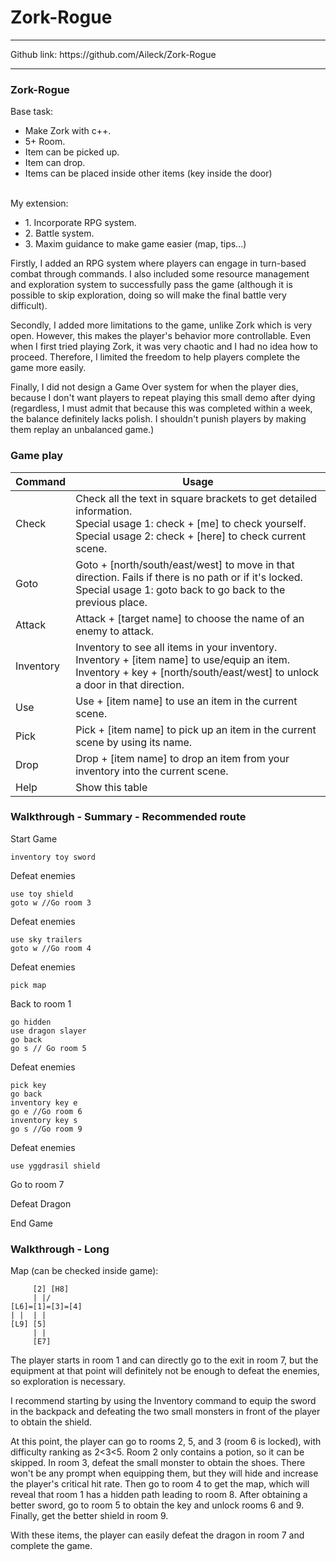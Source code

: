 # Zork-Rogue
<hr>
Github link: https://github.com/Aileck/Zork-Rogue
<hr>
<h3>Zork-Rogue</h3>
Base task:
<ul>
<li>Make Zork with c++.</li>
<li>5+ Room.</li>
<li>Item can be picked up.</li>
<li>Item can drop.</li>
<li>Items can be placed inside other items (key inside the door)</li>
</ul>

<br>
My extension:
<ul>
<li>1. Incorporate RPG system.</li>
<li>2. Battle system.</li>
<li>3. Maxim guidance to make game easier (map, tips...)</li>
</ul>

<p>
Firstly, I added an RPG system where players can engage in turn-based combat through commands. I also included some resource management and exploration system to successfully pass the game (although it is possible to skip exploration, doing so will make the final battle very difficult).
</p>

<p>
Secondly, I added more limitations to the game, unlike Zork which is very open. However, this makes the player's behavior more controllable. Even when I first tried playing Zork, it was very chaotic and I had no idea how to proceed. Therefore, I limited the freedom to help players complete the game more easily.
</p>

<p>
Finally, I did not design a Game Over system for when the player dies, because I don't want players to repeat playing this small demo after dying (regardless, I must admit that because this was completed within a week, the balance definitely lacks polish. I shouldn't punish players by making them replay an unbalanced game.)
</p>

<h3>Game play</h3>

| Command   | Usage                                                                                        |
|-----------|----------------------------------------------------------------------------------------------|
| Check     | Check all the text in square brackets to get detailed information. <br>Special usage 1: check + [me] to check yourself.<br> Special usage 2: check + [here] to check current scene. |
| Goto      | Goto + [north/south/east/west] to move in that direction. Fails if there is no path or if it's locked. <br> Special usage 1: goto back to go back to the previous place. |
| Attack    | Attack + [target name] to choose the name of an enemy to attack.                                                       |
| Inventory | Inventory to see all items in your inventory. <br> Inventory + [item name] to use/equip an item. <br>Inventory + key + [north/south/east/west] to unlock a door in that direction. |
| Use       | Use + [item name] to use an item in the current scene.                                        |
| Pick      | Pick + [item name] to pick up an item in the current scene by using its name.                                       |
| Drop      | Drop + [item name] to drop an item from your inventory into the current scene.                                      |
| Help      | Show this table |
<h3>Walkthrough - Summary - Recommended route</h3>
<p>

Start Game

```
inventory toy sword
```

Defeat enemies

```
use toy shield
goto w //Go room 3
```
Defeat enemies

```
use sky trailers
goto w //Go room 4
```
Defeat enemies

```
pick map 
```
Back to room 1

```
go hidden 
use dragon slayer
go back
go s // Go room 5
```
Defeat enemies

```
pick key
go back
inventory key e
go e //Go room 6
inventory key s
go s //Go room 9
```

Defeat enemies

```
use yggdrasil shield
```
Go to room 7

Defeat Dragon

End Game

</p>

<h3>Walkthrough - Long</h3>
Map (can be checked inside game):

```
     [2] [H8]
     | |/
[L6]=[1]=[3]=[4]
| |  | |
[L9] [5]
     | |
     [E7]
```

<p>
The player starts in room 1 and can directly go to the exit in room 7, but the equipment at that point will definitely not be enough to defeat the enemies, so exploration is necessary.
</p>

<p>
I recommend starting by using the Inventory command to equip the sword in the backpack and defeating the two small monsters in front of the player to obtain the shield.
</p>

<p>
At this point, the player can go to rooms 2, 5, and 3 (room 6 is locked), with difficulty ranking as 2<3<5. Room 2 only contains a potion, so it can be skipped. In room 3, defeat the small monster to obtain the shoes. There won't be any prompt when equipping them, but they will hide and increase the player's critical hit rate. Then go to room 4 to get the map, which will reveal that room 1 has a hidden path leading to room 8. After obtaining a better sword, go to room 5 to obtain the key and unlock rooms 6 and 9. Finally, get the better shield in room 9.
</p>

<p>
With these items, the player can easily defeat the dragon in room 7 and complete the game.
</p>
